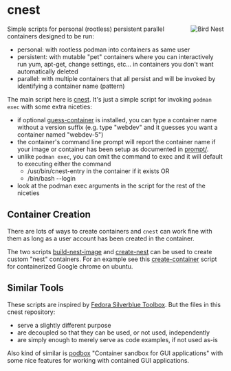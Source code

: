 cnest
=====
<img align="right" src="https://upload.wikimedia.org/wikipedia/commons/thumb/9/93/Nest_-_Bird_%28PSF%29.png/260px-Nest_-_Bird_%28PSF%29.png" alt="Bird Nest">

Simple scripts for personal (rootless) persistent parallel containers designed
to be run:

* personal: with rootless podman into containers as same user
* persistent: with mutable "pet" containers where you can interactively run yum,
  apt-get, change settings, etc... in containers you don't want automatically
  deleted
* parallel: with multiple containers that all persist and will be invoked by
  identifying a container name (pattern)

The main script here is [cnest](cnest). It's just a simple script for invoking
`podman exec` with some extra niceties:

* if optional [guess-container](guess-container) is installed, you can type a
  container name without a version suffix (e.g. type "webdev" and it guesses
  you want a container named "webdev-5")
* the container's command line prompt will report the container name if your
  image or container has been setup as documented in
  [prompt/](prompt/README.md).
* unlike `podman exec`, you can omit the command to exec and it will default to
  executing either the command
  * /usr/bin/cnest-entry in the container if it exists OR
  * /bin/bash --login
* look at the podman exec arguments in the script for the rest of the niceties


Container Creation
------------------

There are lots of ways to create containers and `cnest` can work fine with them
as long as a user account has been created in the container.

The two scripts [build-nest-image](build-nest-image) and [create-nest](create-nest)
can be used to create custom "nest" containers. For an example see this
[create-container](examples/chrome_ubuntu/create-container) script for containerized
Google chrome on ubuntu.


Similar Tools
-------------

These scripts are inspired by
[Fedora Silverblue Toolbox](https://github.com/containers/toolbox).
But the files in this cnest repository:
* serve a slightly different purpose
* are decoupled so that they can be used, or not used, independently
* are simply enough to merely serve as code examples, if not used as-is

Also kind of similar is [podbox](https://github.com/DimaZirix/podbox)
"Container sandbox for GUI applications" with some nice features for working
with contained GUI applications.

